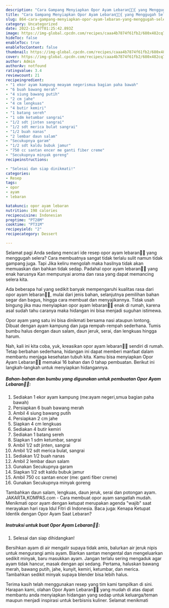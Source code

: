 ```yaml
---
description: "Cara Gampang Menyiapkan Opor Ayam Lebaran👩‍🍳{ yang Menggugah Selera,  Menu Buat lebaran"
title: "Cara Gampang Menyiapkan Opor Ayam Lebaran👩‍🍳{ yang Menggugah Selera,  Menu Buat lebaran"
slug: 864-cara-gampang-menyiapkan-opor-ayam-lebaran-yang-menggugah-selera-menu-buat-lebaran
category: Uncategorized
date: 2022-11-07T01:25:42.893Z
image: https://img-global.cpcdn.com/recipes/caaa4b7874f61fb2/680x482cq70/opor-ayam-lebaran-foto-resep-utama.jpg
hideToc: false
enableToc: true
enableTocContent: false
thumbnail: https://img-global.cpcdn.com/recipes/caaa4b7874f61fb2/680x482cq70/opor-ayam-lebaran-foto-resep-utama.jpg
cover: https://img-global.cpcdn.com/recipes/caaa4b7874f61fb2/680x482cq70/opor-ayam-lebaran-foto-resep-utama.jpg
author: Admin
authorAv: notfound
ratingvalue: 3.4
reviewcount: 21
recipeingredient:
- "1 ekor ayam kampung meayam negerismua bagian paha bawah"
- "6 buah bawang merah"
- "4 siung bawang putih"
- "2 cm jahe"
- "4 cm lengkuas"
- "4 butir kemiri"
- "1 batang sereh"
- "1 sdm ketumbar sangrai"
- "1/2 sdt jinten sangrai"
- "1/2 sdt merica bulat sangrai"
- "1/2 buah nanas"
- "2 lembar daun salam"
- "Secukupnya garam"
- "1/2 sdt kaldu bubuk jamur"
- "750 cc santan encer me ganti fiber creme"
- "Secukupnya minyak goreng"
recipeinstructions:

- "Selesai dan siap dinikmati!"
categories:
- Resep
tags:
- opor
- ayam
- lebaran

katakunci: opor ayam lebaran 
nutrition: 198 calories
recipecuisine: Indonesian
preptime: "PT28M"
cooktime: "PT31M"
recipeyield: "2"
recipecategory: Dessert

---
```



Selamat pagi Anda sedang mencari ide resep opor ayam lebaran👩‍🍳 yang menggugah selera? Cara membuatnya sangat tidak terlalu sulit namun tidak gampang juga. Tapi Jika keliru mengolah maka hasilnya tidak akan memuaskan dan bahkan tidak sedap. Padahal opor ayam lebaran👩‍🍳 yang enak harusnya Kan mempunyai aroma dan rasa yang dapat memancing selera kita.


Ada beberapa hal yang sedikit banyak mempengaruhi kualitas rasa dari opor ayam lebaran👩‍🍳, mulai dari jenis bahan, selanjutnya pemilihan bahan segar dan bagus, hingga cara membuat dan menyajikannya. Tidak usah bingung jika mau menyiapkan opor ayam lebaran👩‍🍳 enak di rumah, karena asal sudah tahu caranya maka hidangan ini bisa menjadi suguhan istimewa.

Opor ayam yang satu ini bisa dinikmati bersama nasi ataupun lontong. Dibuat dengan ayam kampung dan juga rempah-rempah sederhana. Tumis bumbu halus dengan daun salam, daun jeruk, serai, dan lengkuas hingga harum.


Nah, kali ini kita coba, yuk, kreasikan opor ayam lebaran👩‍🍳 sendiri di rumah. Tetap berbahan sederhana, hidangan ini dapat memberi manfaat dalam membantu menjaga kesehatan tubuh kita. Kamu bisa menyiapkan Opor Ayam Lebaran👩‍🍳 memakai 16 bahan dan 0 tahap pembuatan. Berikut ini langkah-langkah untuk menyiapkan hidangannya.

<!--inarticleads1-->

##### Bahan-bahan dan bumbu yang digunakan untuk pembuatan Opor Ayam Lebaran👩‍🍳:

1. Sediakan 1 ekor ayam kampung (me:ayam negeri,smua bagian paha bawah)
1. Persiapkan 6 buah bawang merah
1. Ambil 4 siung bawang putih
1. Persiapkan 2 cm jahe
1. Siapkan 4 cm lengkuas
1. Sediakan 4 butir kemiri
1. Sediakan 1 batang sereh
1. Siapkan 1 sdm ketumbar, sangrai
1. Ambil 1/2 sdt jinten, sangrai
1. Ambil 1/2 sdt merica bulat, sangrai
1. Sediakan 1/2 buah nanas
1. Ambil 2 lembar daun salam
1. Gunakan Secukupnya garam
1. Siapkan 1/2 sdt kaldu bubuk jamur
1. Ambil 750 cc santan encer (me: ganti fiber creme)
1. Gunakan Secukupnya minyak goreng


Tambahkan daun salam, lengkuas, daun jeruk, serai dan potongan ayam. JAKARTA,KOMPAS.com - Cara membuat opor ayam sangatlah mudah. Menikmati opor ayam dengan ketupat merupakan agenda &#34;wajib&#34; saat merayakan hari raya Idul Fitri di Indonesia. Baca juga: Kenapa Ketupat Identik dengan Opor Ayam Saat Lebaran? 

<!--inarticleads2-->

##### Instruksi untuk buat Opor Ayam Lebaran👩‍🍳:


1. Selesai dan siap dihidangkan!

Bersihkan ayam di air mengalir supaya tidak amis, balurkan air jeruk nipis untuk mengurangi amis ayam. Biarkan santan mengental dan mengeluarkan sedikit minyak, baru masukkan ayam. Jangan terlalu sering mengaduk agar ayam tidak hancur, masak dengan api sedang. Pertama, haluskan bawang merah, bawang putih, jahe, kunyit, kemiri, ketumbar, dan merica. Tambahkan sedikit minyak supaya blender bisa lebih halus. 

Terima kasih telah menggunakan resep yang tim kami tampilkan di sini. Harapan kami, olahan Opor Ayam Lebaran👩‍🍳 yang mudah di atas dapat membantu anda menyiapkan hidangan yang sedap untuk keluarga/teman maupun menjadi inspirasi untuk berbisnis kuliner. Selamat menikmati

